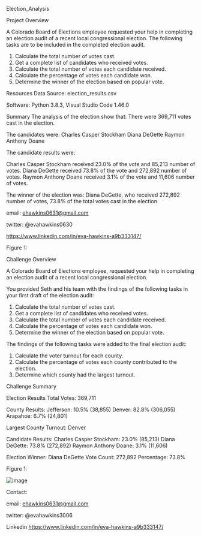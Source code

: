 Election_Analysis

Project Overview

A Colorado Board of Elections employee requested your help in completing an election audit of a recent local congressional election. The following tasks are to be included in the completed election audit.

1. Calculate the total number of votes cast. 
2. Get a complete list of candidates who received votes. 
3. Calculate the total number of votes each candidate received. 
4. Calculate the percentage of votes each candidate won. 
5. Determine the winner of the election based on popular vote. 

Resources
Data Source: election_results.csv

Software: Python 3.8.3, Visual Studio Code 1.46.0

Summary
The analysis of the election show that:
There were 369,711 votes cast in the election.

The candidates were:
Charles Casper Stockham
Diana DeGette
Raymon Anthony Doane

The candidate results were:

Charles Casper Stockham received 23.0% of the vote and 85,213 number of votes.
Diana DeGette received 73.8% of the vote and 272,892 number of votes.
Raymon Anthony Doane received 3.1% of the vote and 11,606 number of votes.

The winner of the election was:
Diana DeGette, who received 272,892 number of votes, 73.8% of the total votes cast in the election.

email: ehawkins0631@gmail.com

twitter: @evahawkins0630

https://www.linkedin.com/in/eva-hawkins-a9b333147/

Figure 1:   

Challenge Overview

A Colorado Board of Elections employee, requested your help in completing an election audit of a recent local congressional election.

You provided Seth and his team with the findings of the following tasks in your first draft of the election audit:

1. Calculate the total number of votes cast. 
2. Get a complete list of candidates who received votes. 
3. Calculate the total number of votes each candidate received. 
4. Calculate the percentage of votes each candidate won. 
5. Determine the winner of the election based on popular vote.


The findings of the following tasks were added to the final election audit:

1. Calculate the voter turnout for each county.
2. Calculate the percentage of votes each county contributed to the election.
3. Determine which county had the largest turnout.

Challenge Summary

Election Results
Total Votes: 369,711

County Results:
Jefferson: 10.5% (38,855)
Denver: 82.8% (306,055)
Arapahoe: 6.7% (24,801)

Largest County Turnout: Denver


Candidate Results:
Charles Casper Stockham: 23.0% (85,213)
Diana DeGette: 73.8% (272,892)
Raymon Anthony Doane: 3.1% (11,606)

Election Winner:
Diana DeGette
Vote Count: 272,892
Percentage: 73.8%

Figure 1:

![image](https://user-images.githubusercontent.com/101227930/188056284-2f556e74-3790-42a0-ba2c-752ccb081ed5.png)


Contact:

email: ehawkins0631@gmail.com

twitter: @evahawkins3006

Linkedin https://www.linkedin.com/in/eva-hawkins-a9b333147/

